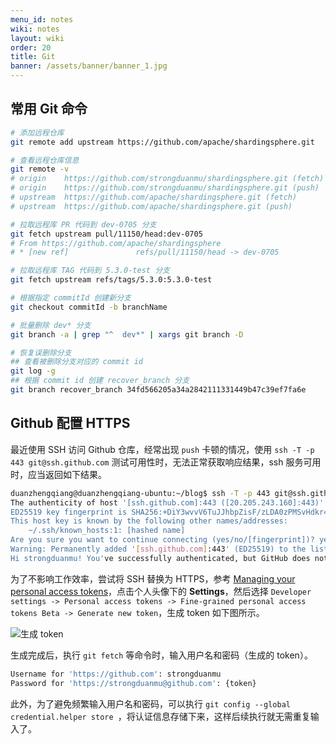 ```yaml
---
menu_id: notes
wiki: notes
layout: wiki
order: 20
title: Git
banner: /assets/banner/banner_1.jpg
---
```


## 常用 Git 命令

```bash
# 添加远程仓库
git remote add upstream https://github.com/apache/shardingsphere.git

# 查看远程仓库信息
git remote -v
# origin	https://github.com/strongduanmu/shardingsphere.git (fetch)
# origin	https://github.com/strongduanmu/shardingsphere.git (push)
# upstream	https://github.com/apache/shardingsphere.git (fetch)
# upstream	https://github.com/apache/shardingsphere.git (push)

# 拉取远程库 PR 代码到 dev-0705 分支
git fetch upstream pull/11150/head:dev-0705
# From https://github.com/apache/shardingsphere
# * [new ref]               refs/pull/11150/head -> dev-0705

# 拉取远程库 TAG 代码到 5.3.0-test 分支
git fetch upstream refs/tags/5.3.0:5.3.0-test

# 根据指定 commitId 创建新分支
git checkout commitId -b branchName

# 批量删除 dev* 分支
git branch -a | grep "^  dev*" | xargs git branch -D

# 恢复误删除分支
## 查看被删除分支对应的 commit id
git log -g
## 根据 commit id 创建 recover_branch 分支
git branch recover_branch 34fd566205a34a2842111331449b47c39ef7fa6e
```

## Github 配置 HTTPS

最近使用 SSH 访问 Github 仓库，经常出现 `push` 卡顿的情况，使用 `ssh -T -p 443 git@ssh.github.com` 测试可用性时，无法正常获取响应结果，ssh 服务可用时，应当返回如下结果。

```bash
duanzhengqiang@duanzhengqiang-ubuntu:~/blog$ ssh -T -p 443 git@ssh.github.com
The authenticity of host '[ssh.github.com]:443 ([20.205.243.160]:443)' can't be established.
ED25519 key fingerprint is SHA256:+DiY3wvvV6TuJJhbpZisF/zLDA0zPMSvHdkr4UvCOqU.
This host key is known by the following other names/addresses:
    ~/.ssh/known_hosts:1: [hashed name]
Are you sure you want to continue connecting (yes/no/[fingerprint])? yes
Warning: Permanently added '[ssh.github.com]:443' (ED25519) to the list of known hosts.
Hi strongduanmu! You've successfully authenticated, but GitHub does not provide shell access.
```

为了不影响工作效率，尝试将 SSH 替换为 HTTPS，参考 [Managing your personal access tokens](https://docs.github.com/en/authentication/keeping-your-account-and-data-secure/managing-your-personal-access-tokens)，点击个人头像下的 **Settings**，然后选择 `Developer settings -> Personal access tokens -> Fine-grained personal access tokens Beta -> Generate new token`，生成 token 如下图所示。

![生成 token](/assets/blog/blog/202309151042092.png)

生成完成后，执行 `git fetch` 等命令时，输入用户名和密码（生成的 token）。

```bash
Username for 'https://github.com': strongduanmu
Password for 'https://strongduanmu@github.com': {token}
```

此外，为了避免频繁输入用户名和密码，可以执行 `git config --global credential.helper store `，将认证信息存储下来，这样后续执行就无需重复输入了。
